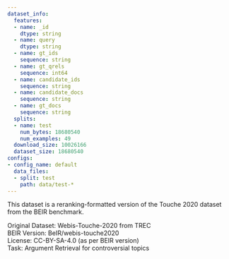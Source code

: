 ```yaml
---
dataset_info:
  features:
  - name: _id
    dtype: string
  - name: query
    dtype: string
  - name: gt_ids
    sequence: string
  - name: gt_qrels
    sequence: int64
  - name: candidate_ids
    sequence: string
  - name: candidate_docs
    sequence: string
  - name: gt_docs
    sequence: string
  splits:
  - name: test
    num_bytes: 18680540
    num_examples: 49
  download_size: 10026166
  dataset_size: 18680540
configs:
- config_name: default
  data_files:
  - split: test
    path: data/test-*
---
```


This dataset is a reranking-formatted version of the Touche 2020 dataset from the BEIR benchmark.

Original Dataset: Webis-Touche-2020 from TREC  
BEIR Version: BeIR/webis-touche2020  
License: CC-BY-SA-4.0 (as per BEIR version)  
Task: Argument Retrieval for controversial topics